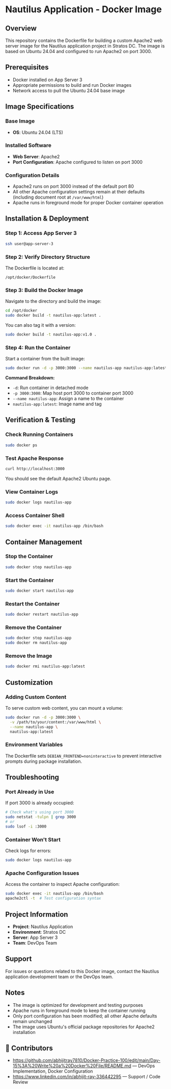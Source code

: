 # Nautilus Application - Docker Image

## Overview
This repository contains the Dockerfile for building a custom Apache2 web server image for the Nautilus application project in Stratos DC. The image is based on Ubuntu 24.04 and configured to run Apache2 on port 3000.

## Prerequisites
- Docker installed on App Server 3
- Appropriate permissions to build and run Docker images
- Network access to pull the Ubuntu 24.04 base image

## Image Specifications

### Base Image
- **OS**: Ubuntu 24.04 (LTS)

### Installed Software
- **Web Server**: Apache2
- **Port Configuration**: Apache configured to listen on port 3000

### Configuration Details
- Apache2 runs on port 3000 instead of the default port 80
- All other Apache configuration settings remain at their defaults (including document root at `/var/www/html`)
- Apache runs in foreground mode for proper Docker container operation

## Installation & Deployment

### Step 1: Access App Server 3
```bash
ssh user@app-server-3
```

### Step 2: Verify Directory Structure
The Dockerfile is located at:
```
/opt/docker/Dockerfile
```

### Step 3: Build the Docker Image
Navigate to the directory and build the image:
```bash
cd /opt/docker
sudo docker build -t nautilus-app:latest .
```

You can also tag it with a version:
```bash
sudo docker build -t nautilus-app:v1.0 .
```

### Step 4: Run the Container
Start a container from the built image:
```bash
sudo docker run -d -p 3000:3000 --name nautilus-app nautilus-app:latest
```

**Command Breakdown:**
- `-d`: Run container in detached mode
- `-p 3000:3000`: Map host port 3000 to container port 3000
- `--name nautilus-app`: Assign a name to the container
- `nautilus-app:latest`: Image name and tag

## Verification & Testing

### Check Running Containers
```bash
sudo docker ps
```

### Test Apache Response
```bash
curl http://localhost:3000
```

You should see the default Apache2 Ubuntu page.

### View Container Logs
```bash
sudo docker logs nautilus-app
```

### Access Container Shell
```bash
sudo docker exec -it nautilus-app /bin/bash
```

## Container Management

### Stop the Container
```bash
sudo docker stop nautilus-app
```

### Start the Container
```bash
sudo docker start nautilus-app
```

### Restart the Container
```bash
sudo docker restart nautilus-app
```

### Remove the Container
```bash
sudo docker stop nautilus-app
sudo docker rm nautilus-app
```

### Remove the Image
```bash
sudo docker rmi nautilus-app:latest
```

## Customization

### Adding Custom Content
To serve custom web content, you can mount a volume:
```bash
sudo docker run -d -p 3000:3000 \
  -v /path/to/your/content:/var/www/html \
  --name nautilus-app \
  nautilus-app:latest
```

### Environment Variables
The Dockerfile sets `DEBIAN_FRONTEND=noninteractive` to prevent interactive prompts during package installation.

## Troubleshooting

### Port Already in Use
If port 3000 is already occupied:
```bash
# Check what's using port 3000
sudo netstat -tulpn | grep 3000
# or
sudo lsof -i :3000
```

### Container Won't Start
Check logs for errors:
```bash
sudo docker logs nautilus-app
```

### Apache Configuration Issues
Access the container to inspect Apache configuration:
```bash
sudo docker exec -it nautilus-app /bin/bash
apache2ctl -t  # Test configuration syntax
```

## Project Information
- **Project**: Nautilus Application
- **Environment**: Stratos DC
- **Server**: App Server 3
- **Team**: DevOps Team

## Support
For issues or questions related to this Docker image, contact the Nautilus application development team or the DevOps team.

## Notes
- The image is optimized for development and testing purposes
- Apache runs in foreground mode to keep the container running
- Only port configuration has been modified; all other Apache defaults remain unchanged
- The image uses Ubuntu's official package repositories for Apache2 installation
## 👥 Contributors
- https://github.com/abhijitray7810/Docker-Practice-100/edit/main/Day-15%3A%20Write%20a%20Docker%20File/README.md — DevOps Implementation, Docker Configuration
- https://www.linkedin.com/in/abhijit-ray-336442295 — Support / Code Review

